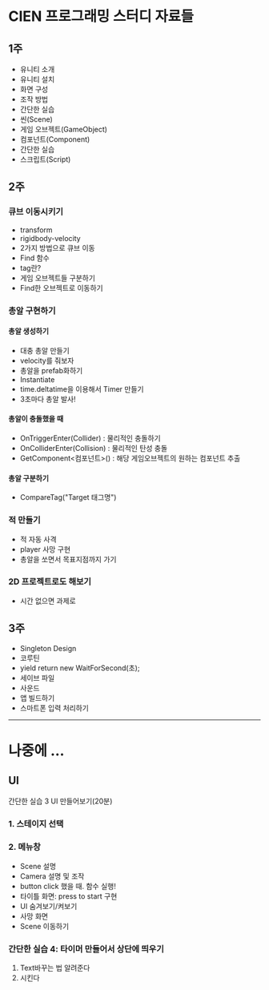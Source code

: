 # CIEN 프로그래밍 스터디 자료들

## 1주
 - 유니티 소개
 - 유니티 설치
 - 화면 구성
 - 조작 방법
 - 간단한 실습
 - 씬(Scene)
 - 게임 오브젝트(GameObject)
 - 컴포넌트(Component)
 - 간단한 실습
 - 스크립트(Script)

## 2주
### 큐브 이동시키기
 - transform 
 - rigidbody-velocity
 - 2가지 방법으로 큐브 이동
 - Find 함수 
 - tag란?
 - 게임 오브젝트들 구분하기
 - Find한 오브젝트로 이동하기
### 총알 구현하기
#### 총알 생성하기
 - 대충 총알 만들기
 - velocity를 줘보자
 - 총알을 prefab화하기
 - Instantiate
 - time.deltatime을 이용해서 Timer 만들기
 - 3초마다 총알 발사!
#### 총알이 충돌했을 때
 - OnTriggerEnter(Collider)     : 물리적인 충돌하기
 - OnColliderEnter(Collision)   : 물리적인 탄성 충돌
 - GetComponent<컴포넌트>()      : 해당 게임오브젝트의 원하는 컴포넌트 추출 
#### 총알 구분하기
 - CompareTag("Target 태그명")
### 적 만들기
 - 적 자동 사격
 - player 사망 구현
 - 총알을 쏘면서 목표지점까지 가기
### 2D 프로젝트로도 해보기
 - 시간 없으면 과제로

## 3주
 - Singleton Design
 - 코루틴
 - yield return new WaitForSecond(초);
 - 세이브 파일
 - 사운드
 - 앱 빌드하기
 - 스마트폰 입력 처리하기

---
# 나중에 ...
## UI
간단한 실습 3 UI 만들어보기(20분)
### 1. 스테이지 선택
### 2. 메뉴창
 - Scene 설명
 - Camera 설명 및 조작
 - button click 했을 때. 함수 실행!
 - 타이틀 화면: press to start 구현
 - UI 숨겨보기/켜보기
 - 사망 화면
 - Scene 이동하기
### 간단한 실습 4: 타이머 만들어서 상단에 띄우기
 1. Text바꾸는 법 알려준다
 2. 시킨다